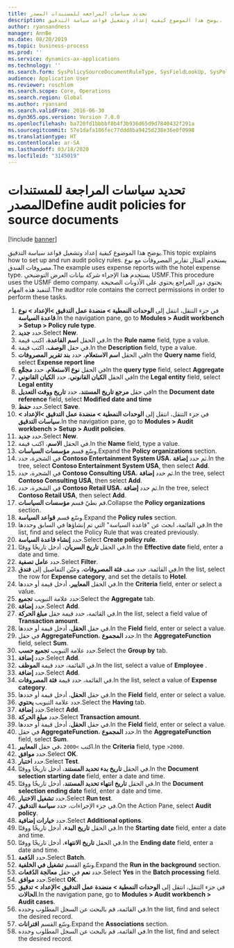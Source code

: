```yaml
---
title: تحديد سياسات المراجعة للمستندات المصدر
description: يوضح هذا الموضوع كيفية إعداد وتشغيل قواعد سياسة التدقيق.
author: ryansandness
manager: AnnBe
ms.date: 08/20/2019
ms.topic: business-process
ms.prod: ''
ms.service: dynamics-ax-applications
ms.technology: ''
ms.search.form: SysPolicySourceDocumentRuleType, SysFieldLookUp, SysPolicyListPage, SysPolicy, AuditPolicyRule, SysQueryForm, SysQueryFieldLookUp, AuditPolicyDateSelection, AuditPolicyAdditionalOption, BatchJob, CaseDetail
audience: Application User
ms.reviewer: roschlom
ms.search.scope: Core, Operations
ms.search.region: Global
ms.author: ryansand
ms.search.validFrom: 2016-06-30
ms.dyn365.ops.version: Version 7.0.0
ms.openlocfilehash: ba720fd1bbbbf8b4f3b936d65d9d7840432f291a
ms.sourcegitcommit: 57e1dafa186fec77ddd8ba9425d238e36e0f0998
ms.translationtype: HT
ms.contentlocale: ar-SA
ms.lasthandoff: 03/18/2020
ms.locfileid: "3145019"
---
```

# <a name="define-audit-policies-for-source-documents"></a><span data-ttu-id="f2c32-103">تحديد سياسات المراجعة للمستندات المصدر</span><span class="sxs-lookup"><span data-stu-id="f2c32-103">Define audit policies for source documents</span></span>

[!include [banner](../../includes/banner.md)]

<span data-ttu-id="f2c32-104">يوضح هذا الموضوع كيفية إعداد وتشغيل قواعد سياسة التدقيق.</span><span class="sxs-lookup"><span data-stu-id="f2c32-104">This topic explains how to set up and run audit policy rules.</span></span> <span data-ttu-id="f2c32-105">يستخدم المثال تقارير المصروفات مع نوع مصروفات الفندق.</span><span class="sxs-lookup"><span data-stu-id="f2c32-105">The example uses expense reports with the hotel expense type.</span></span> <span data-ttu-id="f2c32-106">يستخدم هذا الإجراء شركة بيانات العرض التوضيحي USMF.</span><span class="sxs-lookup"><span data-stu-id="f2c32-106">This procedure uses the USMF demo company.</span></span> <span data-ttu-id="f2c32-107">يحتوي دور المراجع يحتوي على الأذونات الصحيحة لتنفيذ هذه المهام.</span><span class="sxs-lookup"><span data-stu-id="f2c32-107">The auditor role contains the correct permissions in order to perform these tasks.</span></span>

1. <span data-ttu-id="f2c32-108">في جزء التنقل، انتقل إلى **الوحدات النمطية > منضدة عمل التدقيق‬ >الإعداد > نوع قاعدة السياسة**.</span><span class="sxs-lookup"><span data-stu-id="f2c32-108">In the navigation pane, go to **Modules > Audit workbench > Setup > Policy rule type**.</span></span>
2. <span data-ttu-id="f2c32-109">حدد **جديد**.</span><span class="sxs-lookup"><span data-stu-id="f2c32-109">Select **New**.</span></span>
3. <span data-ttu-id="f2c32-110">في الحقل **اسم القاعدة**، اكتب قيمة.</span><span class="sxs-lookup"><span data-stu-id="f2c32-110">In the **Rule name** field, type a value.</span></span>
4. <span data-ttu-id="f2c32-111">في حقل **الوصف**، اكتب قيمة.</span><span class="sxs-lookup"><span data-stu-id="f2c32-111">In the **Description** field, type a value.</span></span>
5. <span data-ttu-id="f2c32-112">في الحقل **اسم الاستعلام**، حدد **بند تقرير المصروفات**</span><span class="sxs-lookup"><span data-stu-id="f2c32-112">In the **Query name** field, select **Expense report line**</span></span>
6. <span data-ttu-id="f2c32-113">في الحقل **نوع الاستعلام**، حدد **مجمَّع‬**</span><span class="sxs-lookup"><span data-stu-id="f2c32-113">In the **query type** field, select **Aggregate**</span></span>
7. <span data-ttu-id="f2c32-114">في الحقل **الكيان القانوني**، حدد **الكيان القانوني**</span><span class="sxs-lookup"><span data-stu-id="f2c32-114">In the **Legal entity** field, select **Legal entity**</span></span>
8. <span data-ttu-id="f2c32-115">في حقل **مرجع تاريخ المستند**، حدد **تاريخ ووقت التعديل‬**</span><span class="sxs-lookup"><span data-stu-id="f2c32-115">In the **Document date reference** field, select **Modified date and time**</span></span>
9. <span data-ttu-id="f2c32-116">حدد **حفظ**.</span><span class="sxs-lookup"><span data-stu-id="f2c32-116">Select **Save**.</span></span>
10. <span data-ttu-id="f2c32-117">في جزء التنقل، انتقل إلى **الوحدات النمطية > منضدة عمل التدقيق‬ >الإعداد > سياسات التدقيق**.</span><span class="sxs-lookup"><span data-stu-id="f2c32-117">In the navigation pane, go to **Modules > Audit workbench > Setup > Audit policies**.</span></span>
11. <span data-ttu-id="f2c32-118">حدد **جديد**.</span><span class="sxs-lookup"><span data-stu-id="f2c32-118">Select **New**.</span></span>
12. <span data-ttu-id="f2c32-119">في الحقل **الاسم**، اكتب قيمة.</span><span class="sxs-lookup"><span data-stu-id="f2c32-119">In the **Name** field, type a value.</span></span>
13. <span data-ttu-id="f2c32-120">وسّع قسم **مؤسسات السياسات‬**.</span><span class="sxs-lookup"><span data-stu-id="f2c32-120">Expand the **Policy organizations** section.</span></span>
14. <span data-ttu-id="f2c32-121">في الشجرة، حدد **Contoso Entertainment System USA**، ثم حدد **إضافة**.</span><span class="sxs-lookup"><span data-stu-id="f2c32-121">In the tree, select **Contoso Entertainment System USA**, then select **Add**.</span></span>
15. <span data-ttu-id="f2c32-122">في الشجرة، حدد **Contoso Consulting USA**، ثم حدد **إضافة**.</span><span class="sxs-lookup"><span data-stu-id="f2c32-122">In the tree, select **Contoso Consulting USA**, then select **Add**.</span></span>
16. <span data-ttu-id="f2c32-123">في الشجرة، حدد **Contoso Retail USA**، ثم حدد **إضافة**.</span><span class="sxs-lookup"><span data-stu-id="f2c32-123">In the tree, select **Contoso Retail USA**, then select **Add**.</span></span>
17. <span data-ttu-id="f2c32-124">قم بطيّ قسم **مؤسسات السياسات‬**.</span><span class="sxs-lookup"><span data-stu-id="f2c32-124">Collapse the **Policy organizations** section.</span></span>
18. <span data-ttu-id="f2c32-125">وسّع قسم **قواعد السياسة‬**.</span><span class="sxs-lookup"><span data-stu-id="f2c32-125">Expand the **Policy rules** section.</span></span>
19. <span data-ttu-id="f2c32-126">في القائمة، ابحث عن "قاعدة السياسة" التي تم إنشاؤها في السابق وحددها.</span><span class="sxs-lookup"><span data-stu-id="f2c32-126">In the list, find and select the Policy Rule that was created previously.</span></span>
20. <span data-ttu-id="f2c32-127">حدد **إنشاء قاعدة السياسة**.</span><span class="sxs-lookup"><span data-stu-id="f2c32-127">Select **Create policy rule**.</span></span>
21. <span data-ttu-id="f2c32-128">في الحقل **تاريخ السريان**، أدخل تاريخًا ووقتًا.</span><span class="sxs-lookup"><span data-stu-id="f2c32-128">In the **Effective date** field, enter a date and time.</span></span>
22. <span data-ttu-id="f2c32-129">حدد **عامل تصفية**.</span><span class="sxs-lookup"><span data-stu-id="f2c32-129">Select **Filter**.</span></span>
23. <span data-ttu-id="f2c32-130">في القائمة، حدد صف **فئة المصروفات**، وعيّن التفاصيل إلى **فندق**.</span><span class="sxs-lookup"><span data-stu-id="f2c32-130">In the list, select the row for **Expense category**, and set the details to **Hotel**.</span></span>
24. <span data-ttu-id="f2c32-131">في الحقل **المعايير‬**، أدخل قيمة أو حددها.</span><span class="sxs-lookup"><span data-stu-id="f2c32-131">In the **Criteria** field, enter or select a value.</span></span>
25. <span data-ttu-id="f2c32-132">حدد علامة التبويب **تجميع‬**:</span><span class="sxs-lookup"><span data-stu-id="f2c32-132">Select the **Aggregate** tab.</span></span>
26. <span data-ttu-id="f2c32-133">حدد **إضافة**.</span><span class="sxs-lookup"><span data-stu-id="f2c32-133">Select **Add**.</span></span>
27. <span data-ttu-id="f2c32-134">في القائمة، حدد قيمة حقل **مبلغ الحركة**.</span><span class="sxs-lookup"><span data-stu-id="f2c32-134">In the list, select a field value of **Transaction amount**.</span></span>
28. <span data-ttu-id="f2c32-135">في حقل **الحقل**، أدخل قيمة أو حددها.</span><span class="sxs-lookup"><span data-stu-id="f2c32-135">In the **Field** field, enter or select a value.</span></span>
29. <span data-ttu-id="f2c32-136">في حقل **AggregateFunction**، حدد **المجموع**.</span><span class="sxs-lookup"><span data-stu-id="f2c32-136">In the **AggregateFunction** field, select **Sum**.</span></span>
30. <span data-ttu-id="f2c32-137">حدد علامة التبويب **تجميع حسب**.</span><span class="sxs-lookup"><span data-stu-id="f2c32-137">Select the **Group by** tab.</span></span>
31. <span data-ttu-id="f2c32-138">حدد **إضافة**.</span><span class="sxs-lookup"><span data-stu-id="f2c32-138">Select **Add**.</span></span>
32. <span data-ttu-id="f2c32-139">في القائمة، حدد قيمة **الموظف**.</span><span class="sxs-lookup"><span data-stu-id="f2c32-139">In the list, select a value of **Employee** .</span></span>
33. <span data-ttu-id="f2c32-140">حدد **إضافة**.</span><span class="sxs-lookup"><span data-stu-id="f2c32-140">Select **Add**.</span></span>
34. <span data-ttu-id="f2c32-141">في القائمة، حدد قيمة **فئة المصروفات**.</span><span class="sxs-lookup"><span data-stu-id="f2c32-141">In the list, select a value of **Expense category**.</span></span>
35. <span data-ttu-id="f2c32-142">في حقل **الحقل**، أدخل قيمة أو حددها.</span><span class="sxs-lookup"><span data-stu-id="f2c32-142">In the **Field** field, enter or select a value.</span></span>
36. <span data-ttu-id="f2c32-143">حدد علامة التبويب **يحتوي**.</span><span class="sxs-lookup"><span data-stu-id="f2c32-143">Select the **Having** tab.</span></span>
37. <span data-ttu-id="f2c32-144">حدد **إضافة**.</span><span class="sxs-lookup"><span data-stu-id="f2c32-144">Select **Add**.</span></span>
38. <span data-ttu-id="f2c32-145">حدد **مبلغ الحركة**.</span><span class="sxs-lookup"><span data-stu-id="f2c32-145">Select **Transaction amount**.</span></span>
39. <span data-ttu-id="f2c32-146">في حقل **الحقل**، أدخل قيمة أو حددها.</span><span class="sxs-lookup"><span data-stu-id="f2c32-146">In the **Field** field, enter or select a value.</span></span>
40. <span data-ttu-id="f2c32-147">في حقل **AggregateFunction**، حدد **المجموع**.</span><span class="sxs-lookup"><span data-stu-id="f2c32-147">In the **AggregateFunction** field, select **Sum**.</span></span>
41. <span data-ttu-id="f2c32-148">في حقل **المعايير‏‎**، اكتب `>2000`.</span><span class="sxs-lookup"><span data-stu-id="f2c32-148">In the **Criteria** field, type `>2000`.</span></span>
42. <span data-ttu-id="f2c32-149">حدد **موافق**.</span><span class="sxs-lookup"><span data-stu-id="f2c32-149">Select **OK**.</span></span>
43. <span data-ttu-id="f2c32-150">حدد **اختبار**.</span><span class="sxs-lookup"><span data-stu-id="f2c32-150">Select **Test**.</span></span>
44. <span data-ttu-id="f2c32-151">في الحقل **تاريخ بدء تحديد المستند‬**، أدخل تاريخًا ووقتًا.</span><span class="sxs-lookup"><span data-stu-id="f2c32-151">In the **Document selection starting date** field, enter a date and time.</span></span>
45. <span data-ttu-id="f2c32-152">في الحقل **تاريخ انتهاء تحديد المستند‬**، أدخل تاريخًا ووقتًا.</span><span class="sxs-lookup"><span data-stu-id="f2c32-152">In the **Document selection ending date** field, enter a date and time.</span></span>
46. <span data-ttu-id="f2c32-153">حدد **تشغيل الاختبار**.</span><span class="sxs-lookup"><span data-stu-id="f2c32-153">Select **Run test**.</span></span>
47. <span data-ttu-id="f2c32-154">في جزء الإجراءات، حدد **سياسة التدقيق**.</span><span class="sxs-lookup"><span data-stu-id="f2c32-154">On the Action Pane, select **Audit policy**.</span></span>
48. <span data-ttu-id="f2c32-155">حدد **خيارات إضافية**.</span><span class="sxs-lookup"><span data-stu-id="f2c32-155">Select **Additional options**.</span></span>
49. <span data-ttu-id="f2c32-156">في الحقل **تاريخ البدء**، أدخل تاريخًا ووقتًا.</span><span class="sxs-lookup"><span data-stu-id="f2c32-156">In the **Starting date** field, enter a date and time.</span></span>
50. <span data-ttu-id="f2c32-157">في الحقل **تاريخ الانتهاء‬**، أدخل تاريخًا ووقتًا.</span><span class="sxs-lookup"><span data-stu-id="f2c32-157">In the **Ending date** field, enter a date and time.</span></span>
51. <span data-ttu-id="f2c32-158">حدد **الدُفعة**.</span><span class="sxs-lookup"><span data-stu-id="f2c32-158">Select **Batch**.</span></span>
52. <span data-ttu-id="f2c32-159">وسّع القسم **تشغيل في الخلفية‬‬**.</span><span class="sxs-lookup"><span data-stu-id="f2c32-159">Expand the **Run in the background** section.</span></span>
53. <span data-ttu-id="f2c32-160">حدد **نعم** في حقل **معالجة الدُفعات**.</span><span class="sxs-lookup"><span data-stu-id="f2c32-160">Select **Yes** in the **Batch processing** field.</span></span>
54. <span data-ttu-id="f2c32-161">حدد **موافق**.</span><span class="sxs-lookup"><span data-stu-id="f2c32-161">Select **OK**.</span></span>
55. <span data-ttu-id="f2c32-162">في جزء التنقل، انتقل إلى **الوحدات النمطية > منضدة عمل التدقيق‬ >الإعداد > تدقيق الحالات**.</span><span class="sxs-lookup"><span data-stu-id="f2c32-162">In the navigation pane, go to **Modules > Audit workbench > Audit cases**.</span></span>
56. <span data-ttu-id="f2c32-163">في القائمة، قم بالبحث عن السجل المطلوب وحدده.</span><span class="sxs-lookup"><span data-stu-id="f2c32-163">In the list, find and select the desired record.</span></span>
57. <span data-ttu-id="f2c32-164">وسّع القسم **اقترانات‬‬‬**.</span><span class="sxs-lookup"><span data-stu-id="f2c32-164">Expand the **Associations** section.</span></span>
58. <span data-ttu-id="f2c32-165">في القائمة، قم بالبحث عن السجل المطلوب وحدده.</span><span class="sxs-lookup"><span data-stu-id="f2c32-165">In the list, find and select the desired record.</span></span>

